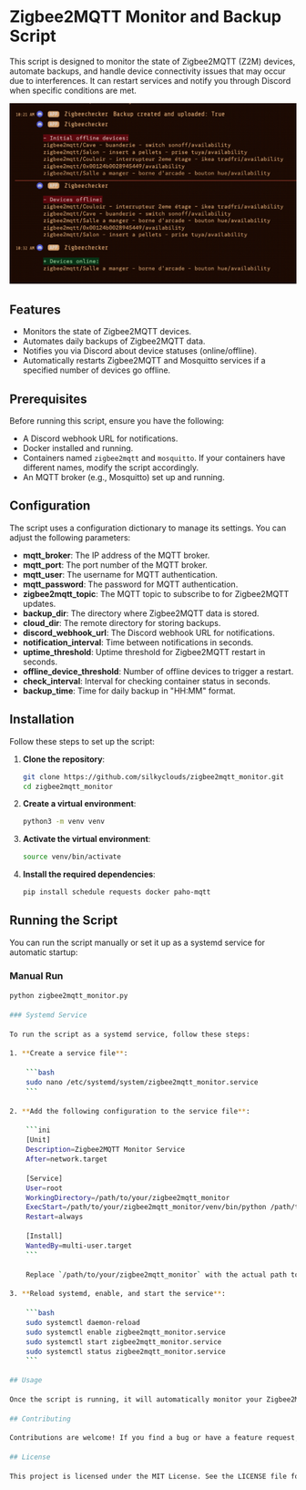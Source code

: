 # Zigbee2MQTT Monitor and Backup Script

This script is designed to monitor the state of Zigbee2MQTT (Z2M) devices, automate backups, and handle device connectivity issues that may occur due to interferences. It can restart services and notify you through Discord when specific conditions are met.

![Zigbee2MQTT Monitor](zigbee2mqtt_monitor.png)

## Features

- Monitors the state of Zigbee2MQTT devices.
- Automates daily backups of Zigbee2MQTT data.
- Notifies you via Discord about device statuses (online/offline).
- Automatically restarts Zigbee2MQTT and Mosquitto services if a specified number of devices go offline.

## Prerequisites

Before running this script, ensure you have the following:

- A Discord webhook URL for notifications.
- Docker installed and running.
- Containers named `zigbee2mqtt` and `mosquitto`. If your containers have different names, modify the script accordingly.
- An MQTT broker (e.g., Mosquitto) set up and running.

## Configuration

The script uses a configuration dictionary to manage its settings. You can adjust the following parameters:

- **mqtt_broker**: The IP address of the MQTT broker.
- **mqtt_port**: The port number of the MQTT broker.
- **mqtt_user**: The username for MQTT authentication.
- **mqtt_password**: The password for MQTT authentication.
- **zigbee2mqtt_topic**: The MQTT topic to subscribe to for Zigbee2MQTT updates.
- **backup_dir**: The directory where Zigbee2MQTT data is stored.
- **cloud_dir**: The remote directory for storing backups.
- **discord_webhook_url**: The Discord webhook URL for notifications.
- **notification_interval**: Time between notifications in seconds.
- **uptime_threshold**: Uptime threshold for Zigbee2MQTT restart in seconds.
- **offline_device_threshold**: Number of offline devices to trigger a restart.
- **check_interval**: Interval for checking container status in seconds.
- **backup_time**: Time for daily backup in "HH:MM" format.

## Installation

Follow these steps to set up the script:

1. **Clone the repository**:

    ```bash
    git clone https://github.com/silkyclouds/zigbee2mqtt_monitor.git
    cd zigbee2mqtt_monitor
    ```

2. **Create a virtual environment**:

    ```bash
    python3 -m venv venv
    ```

3. **Activate the virtual environment**:

    ```bash
    source venv/bin/activate
    ```

4. **Install the required dependencies**:

    ```bash
    pip install schedule requests docker paho-mqtt
    ```

## Running the Script

You can run the script manually or set it up as a systemd service for automatic startup:

### Manual Run

```bash
python zigbee2mqtt_monitor.py

### Systemd Service

To run the script as a systemd service, follow these steps:

1. **Create a service file**:

    ```bash
    sudo nano /etc/systemd/system/zigbee2mqtt_monitor.service
    ```

2. **Add the following configuration to the service file**:

    ```ini
    [Unit]
    Description=Zigbee2MQTT Monitor Service
    After=network.target

    [Service]
    User=root
    WorkingDirectory=/path/to/your/zigbee2mqtt_monitor
    ExecStart=/path/to/your/zigbee2mqtt_monitor/venv/bin/python /path/to/your/zigbee2mqtt_monitor/zigbee2mqtt_monitor.py
    Restart=always

    [Install]
    WantedBy=multi-user.target
    ```

    Replace `/path/to/your/zigbee2mqtt_monitor` with the actual path to your script directory.

3. **Reload systemd, enable, and start the service**:

    ```bash
    sudo systemctl daemon-reload
    sudo systemctl enable zigbee2mqtt_monitor.service
    sudo systemctl start zigbee2mqtt_monitor.service
    sudo systemctl status zigbee2mqtt_monitor.service
    ```

## Usage

Once the script is running, it will automatically monitor your Zigbee2MQTT devices, perform backups, and send notifications based on the configuration settings. If a specified number of devices go offline, the script will restart the necessary services and notify you via Discord.

## Contributing

Contributions are welcome! If you find a bug or have a feature request, please open an issue or submit a pull request on GitHub.

## License

This project is licensed under the MIT License. See the LICENSE file for more details.

